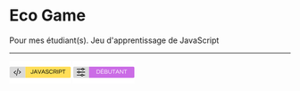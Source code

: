 # Eco Game

Pour mes étudiant(s). Jeu d'apprentissage de JavaScript

---

![code](./assets/img/js.png) ![level](./assets/img/debutant.png)

